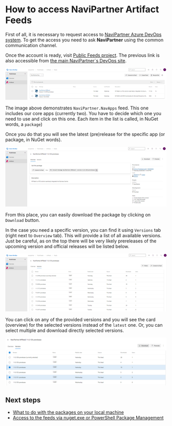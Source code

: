 # How to access NaviPartner Artifact Feeds

First of all, it is necessary to request access to [NaviPartner Azure DevOps system](https://navipartner.visualstudio.com/). To get the access you need to ask **NaviPartner** using the common communication channel.

Once the account is ready, visit [Public Feeds project](https://navipartner.visualstudio.com/PublicFeeds/_artifacts/feed/NaviPartner.NavApps). The previous link is also accessible from [the main NaviPartner`s DevOps site](https://navipartner.visualstudio.com/).


![](./../images/artifacts_feeds_packages.png)

The image above demonstrates `NaviPartner.NavApps` feed. This one includes our core apps (currently two). You have to decide which one you need to use and click on this one. Each item in the list is called, in NuGet words, a `package`)

Once you do that you will see the latest (pre)release for the specific app (or package, in NuGet words).

![](./../images/artifact_feeds_package_detail.png)

From this place, you can easily download the package by clicking on `Download` button.

In the case you need a specific version, you can find it using `Versions` tab (right next to `Overview` tab). This will provide a list of all available versions. Just be careful, as on the top there will be very likely prereleases of the upcoming version and official releases will be listed below.

![](./../images/artifacts_feeds_version_list.png)

You can click on any of the provided versions and you will see the card (overview) for the selected versions instead of the `latest` one. Or, you can select multiple and download directly selected versions.

![](./../images/artifact_feeds_select_download_multiple.png)


## Next steps
 - [What to do with the packages on your local machine](./WorkingWithNuGetPackageOnLocalMachine.md)
 - [Access to the feeds via nuget.exe or PowerShell Package Management](./AccessNaviPartnerArtifactFeedsAdvanced.md)
